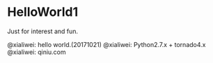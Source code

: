 # HelloWorld1
Just for interest and fun.

@xialiwei: hello world.(20171021)
@xialiwei: Python2.7.x + tornado4.x
@xialiwei: qiniu.com